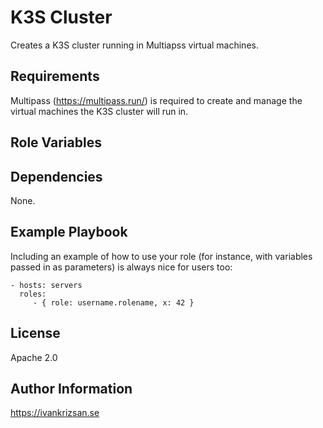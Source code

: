 K3S Cluster
===========
Creates a K3S cluster running in Multiapss virtual machines.

Requirements
------------
Multipass (https://multipass.run/) is required to create and manage the virtual machines the K3S cluster will run in.

Role Variables
--------------

Dependencies
------------
None.

Example Playbook
----------------
Including an example of how to use your role (for instance, with variables passed in as parameters) is always nice for users too:

    - hosts: servers
      roles:
         - { role: username.rolename, x: 42 }

License
-------
Apache 2.0

Author Information
------------------
https://ivankrizsan.se

